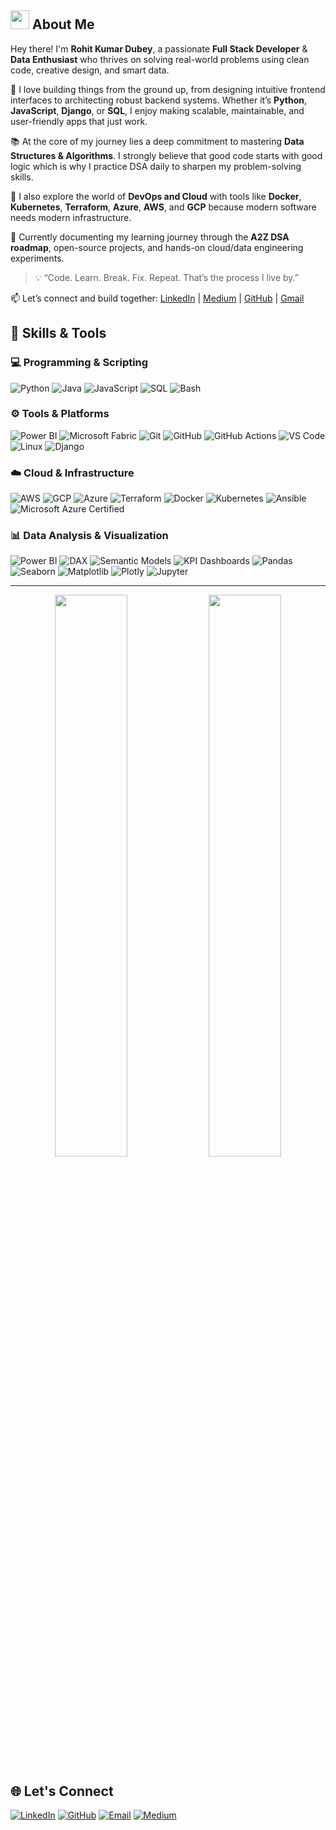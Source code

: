 ## <img src="https://raw.githubusercontent.com/MartinHeinz/MartinHeinz/master/wave.gif" width="30px"> About Me

Hey there! I'm **Rohit Kumar Dubey**, a passionate **Full Stack Developer** & **Data Enthusiast** who thrives on solving real-world problems using clean code, creative design, and smart data.

🚀 I love building things from the ground up, from designing intuitive frontend interfaces to architecting robust backend systems. Whether it’s **Python**, **JavaScript**, **Django**, or **SQL**, I enjoy making scalable, maintainable, and user-friendly apps that just work.

📚 At the core of my journey lies a deep commitment to mastering **Data Structures & Algorithms**. I strongly believe that good code starts with good logic which is why I practice DSA daily to sharpen my problem-solving skills.

🔧 I also explore the world of **DevOps and Cloud** with tools like **Docker**, **Kubernetes**, **Terraform**, **Azure**, **AWS**, and **GCP** because modern software needs modern infrastructure.

🌱 Currently documenting my learning journey through the **A2Z DSA roadmap**, open-source projects, and hands-on cloud/data engineering experiments.

> 💡 “Code. Learn. Break. Fix. Repeat. That’s the process I live by.”

📫 Let’s connect and build together: [LinkedIn](https://linkedin.com/in/rohitkrdubey) | [Medium](https://roger-in.medium.com/) | [GitHub](https://github.com/roger-rkd) | [Gmail](mailto:dubeysmail@gmail.com)


## 🧠 Skills & Tools

### 💻 Programming & Scripting
![Python](https://img.shields.io/badge/Python-3776AB?style=flat&logo=python&logoColor=white)
![Java](https://img.shields.io/badge/Java-007396?style=flat&logo=java&logoColor=white)
![JavaScript](https://img.shields.io/badge/JavaScript-F7DF1E?style=flat&logo=javascript&logoColor=black)
![SQL](https://img.shields.io/badge/SQL-4479A1?style=flat&logo=postgresql&logoColor=white)
![Bash](https://img.shields.io/badge/Bash-4EAA25?style=flat&logo=gnu-bash&logoColor=white)

### ⚙️ Tools & Platforms
![Power BI](https://img.shields.io/badge/Power%20BI-F2C811?style=flat&logo=powerbi&logoColor=black)
![Microsoft Fabric](https://img.shields.io/badge/Microsoft%20Fabric-00A4EF?style=flat&logo=microsoft&logoColor=white)
![Git](https://img.shields.io/badge/Git-F05032?style=flat&logo=git&logoColor=white)
![GitHub](https://img.shields.io/badge/GitHub-181717?style=flat&logo=github)
![GitHub Actions](https://img.shields.io/badge/GitHub%20Actions-2088FF?style=flat&logo=githubactions&logoColor=white)
![VS Code](https://img.shields.io/badge/VS%20Code-007ACC?style=flat&logo=visual-studio-code&logoColor=white)
![Linux](https://img.shields.io/badge/Linux-FCC624?style=flat&logo=linux&logoColor=black)
![Django](https://img.shields.io/badge/Django-092E20?style=flat&logo=django&logoColor=white)

### ☁️ Cloud & Infrastructure
![AWS](https://img.shields.io/badge/AWS-232F3E?style=flat&logo=amazon-aws&logoColor=white)
![GCP](https://img.shields.io/badge/GCP-4285F4?style=flat&logo=google-cloud&logoColor=white)
![Azure](https://img.shields.io/badge/Azure-0078D4?style=flat&logo=microsoft-azure&logoColor=white)
![Terraform](https://img.shields.io/badge/Terraform-623CE4?style=flat&logo=terraform&logoColor=white)
![Docker](https://img.shields.io/badge/Docker-2496ED?style=flat&logo=docker&logoColor=white)
![Kubernetes](https://img.shields.io/badge/Kubernetes-326CE5?style=flat&logo=kubernetes&logoColor=white)
![Ansible](https://img.shields.io/badge/Ansible-EE0000?style=flat&logo=ansible&logoColor=white)
![Microsoft Azure Certified](https://img.shields.io/badge/AZ--900-Certified-blue?style=flat)

### 📊 Data Analysis & Visualization
![Power BI](https://img.shields.io/badge/Power%20BI-F2C811?style=flat&logo=powerbi&logoColor=black)
![DAX](https://img.shields.io/badge/DAX-017CEE?style=flat&logo=data&logoColor=white)
![Semantic Models](https://img.shields.io/badge/Semantic%20Models-525252?style=flat)
![KPI Dashboards](https://img.shields.io/badge/KPI%20Dashboards-4B8BBE?style=flat)
![Pandas](https://img.shields.io/badge/Pandas-150458?style=flat&logo=pandas&logoColor=white)
![Seaborn](https://img.shields.io/badge/Seaborn-76B900?style=flat)
![Matplotlib](https://img.shields.io/badge/Matplotlib-11557C?style=flat)
![Plotly](https://img.shields.io/badge/Plotly-3F4F75?style=flat)
![Jupyter](https://img.shields.io/badge/Jupyter-F37626?style=flat&logo=jupyter&logoColor=white)


<hr>




<p align="center"> <img src="https://github-readme-stats.vercel.app/api?username=roger-rkd&show_icons=true&theme=radical" width="48%" /> <img src="https://github-readme-streak-stats.herokuapp.com/?user=roger-rkd&theme=radical" width="48%" /> </p>

## 🌐 Let's Connect

[![LinkedIn](https://img.shields.io/badge/LinkedIn-blue?style=flat&logo=linkedin)](https://linkedin.com/in/rohitdubey24)
[![GitHub](https://img.shields.io/badge/GitHub-black?style=flat&logo=github)](https://github.com/roger-rkd)
[![Email](https://img.shields.io/badge/Email-grey?style=flat&logo=gmail)](mailto:dubeysmail@gmail.com)
[![Medium](https://img.shields.io/badge/Medium-12100E?style=flat&logo=medium&logoColor=white)](https://medium.com/@rohitdubey24)



<!--
**roger-rkd/roger-rkd** is a ✨ _special_ ✨ repository because its `README.md` (this file) appears on your GitHub profile.

Here are some ideas to get you started:

- 🔭 I’m currently working on MERN
- 🌱 I’m currently learning Machine Learning
- 💬 Ask me about Cloud Computing
- 📫 How to reach me: @r
- 😄 Pronouns: ...
- ⚡ Fun fact: ...
-->
